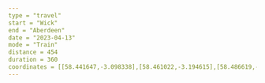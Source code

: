 ```yaml
---
type = "travel"
start = "Wick"
end = "Aberdeen"
date = "2023-04-13"
mode = "Train"
distance = 454
duration = 360
coordinates = [[58.441647,-3.098338],[58.461022,-3.194615],[58.486619,-3.296046],[58.498858,-3.345925],[58.512822,-3.41486],[58.546646,-3.485253],[58.575962,-3.53257],[58.569801,-3.53261],[58.547246,-3.490081],[58.513434,-3.452262],[58.478032,-3.567545],[58.446468,-3.596885],[58.419744,-3.626086],[58.391945,-3.694529],[58.369881,-3.750295],[58.367158,-3.799178],[58.358321,-3.861482],[58.348704,-3.9147],[58.33183,-3.915151],[58.308521,-3.915324],[58.277849,-3.927321],[58.253007,-3.940512],[58.225454,-3.928177],[58.202916,-3.905968],[58.184044,-3.872144],[58.149874,-3.83207],[58.141852,-3.74743],[58.134965,-3.674582],[58.125142,-3.668797],[58.098696,-3.680161],[58.076811,-3.736358],[58.060312,-3.795332],[58.041198,-3.829973],[58.011282,-3.852388],[57.997077,-3.884648],[57.982175,-3.961839],[57.95697,-4.043144],[57.975187,-4.105588],[58.001677,-4.198034],[58.015237,-4.313535],[58.004492,-4.397408],[57.984621,-4.403941],[57.949148,-4.401512],[57.925625,-4.399472],[57.905136,-4.389533],[57.863822,-4.324467],[57.857337,-4.243153],[57.833867,-4.164635],[57.831307,-4.096947],[57.792222,-3.999544],[57.778286,-3.994378],[57.753817,-4.050771],[57.690455,-4.184167],[57.668637,-4.324829],[57.620419,-4.388255],[57.574143,-4.439394],[57.548629,-4.443253],[57.494924,-4.460271],[57.478179,-4.465389],[57.481205,-4.384682],[57.478755,-4.314671],[57.482063,-4.22424],[57.47832,-4.220605],[57.483606,-4.197733],[57.510843,-4.11181],[57.563549,-3.928464],[57.594267,-3.763558],[57.60337,-3.655985],[57.634973,-3.496329],[57.640315,-3.372298],[57.635844,-3.25772],[57.622166,-3.183183],[57.586679,-3.157992],[57.560554,-3.151814],[57.550001,-3.133056],[57.536388,-3.050315],[57.549564,-2.908458],[57.509157,-2.796779],[57.471787,-2.759838],[57.452297,-2.767273],[57.416594,-2.792957],[57.389984,-2.797527],[57.358185,-2.777242],[57.35675,-2.727041],[57.340782,-2.659943],[57.33453,-2.605487],[57.322068,-2.51988],[57.320044,-2.459756],[57.303856,-2.423127],[57.287238,-2.374845],[57.256576,-2.362263],[57.231821,-2.331541],[57.228364,-2.272199],[57.221688,-2.209321],[57.184586,-2.178525],[57.17238,-2.144139],[57.160139,-2.113047],[57.139221,-2.100302],[57.128862,-2.092261],[57.130155,-2.087227]]
---
```

